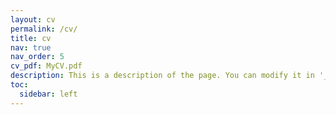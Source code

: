 ```yaml
---
layout: cv
permalink: /cv/
title: cv
nav: true
nav_order: 5
cv_pdf: MyCV.pdf
description: This is a description of the page. You can modify it in '_pages/cv.md'. You can also change or remove the top pdf download button.
toc:
  sidebar: left
---
```

